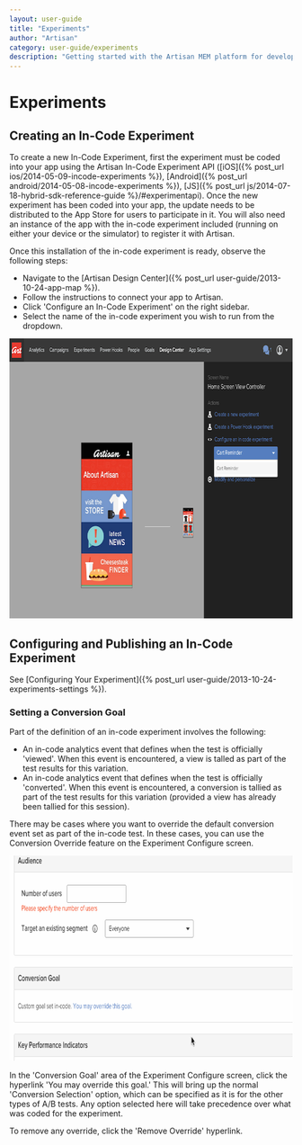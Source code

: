 ```yaml
---
layout: user-guide
title: "Experiments"
author: "Artisan"
category: user-guide/experiments
description: "Getting started with the Artisan MEM platform for developers."
---
```

# Experiments

## Creating an In-Code Experiment

To create a new In-Code Experiment, first the experiment must be coded into your app using the Artisan In-Code Experiment API ([iOS]({% post_url ios/2014-05-09-incode-experiments %}), [Android]({% post_url android/2014-05-08-incode-experiments %}), [JS]({% post_url js/2014-07-18-hybrid-sdk-reference-guide %}/#experimentapi).  Once the new experiment has been coded into your app, the update needs to be distributed to the App Store for users to participate in it.  You will also need an instance of the app with the in-code experiment included (running on either your device or the simulator) to register it with Artisan.

Once this installation of the in-code experiment is ready, observe the following steps:

* Navigate to the [Artisan Design Center]({% post_url user-guide/2013-10-24-app-map %}).
* Follow the instructions to connect your app to Artisan.
* Click 'Configure an In-Code Experiment' on the right sidebar.
* Select the name of the in-code experiment you wish to run from the dropdown.

<img src="/images/screens/experiment-app-map2-800x498.png" height="498" width="800" class="border-full" alt="Creating a new In-Code Experiment." />

## Configuring and Publishing an In-Code Experiment

See [Configuring Your Experiment]({% post_url user-guide/2013-10-24-experiments-settings %}).

### Setting a Conversion Goal

Part of the definition of an in-code experiment involves the following:

* An in-code analytics event that defines when the test is officially 'viewed'.  When this event is encountered, a view is talled as part of the test results for this variation.
* An in-code analytics event that defines when the test is officially 'converted'.  When this event is encountered, a conversion is tallied as part of the test results for this variation (provided a view has already been tallied for this session).

There may be cases where you want to override the default conversion event set as part of the in-code test.  In these cases, you can use the Conversion Override feature on the Experiment Configure screen.

<img src="/images/screens/experiment-conv-override-800x365.gif" height="365" width="800" class="border-full" alt="Overriding the conversion for an in-code experiment." />

In the 'Conversion Goal' area of the Experiment Configure screen, click the hyperlink 'You may override this goal.'  This will bring up the normal 'Conversion Selection' option, which can be specified as it is for the other types of A/B tests.  Any option selected here will take precedence over what was coded for the experiment.

To remove any override, click the 'Remove Override' hyperlink.